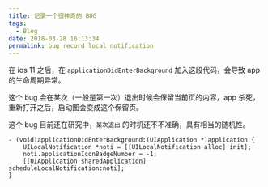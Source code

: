 ```yaml
---
title: 记录一个很神奇的 BUG
tags:
  - Blog
date: 2018-03-28 16:13:34
permalink: bug_record_local_notification
---
```


在 ios 11 之后，在 `applicationDidEnterBackground` 加入这段代码，会导致 app 的生命周期异常。

这个 bug 会在某次（一般是第一次）退出时候会保留当前页的内容，app 杀死，重新打开之后，启动图会变成这个保留页。

这个 bug 目前还在研究中，`某次退出` 的时机还不不准确，具有相当的随机性。 

```objc
- (void)applicationDidEnterBackground:(UIApplication *)application {
    UILocalNotification *noti = [[UILocalNotification alloc] init];
    noti.applicationIconBadgeNumber = -1;
    [[UIApplication sharedApplication] scheduleLocalNotification:noti];
}
```



